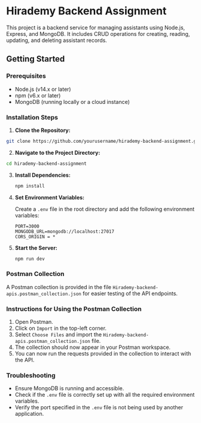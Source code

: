 # Hirademy Backend Assignment

This project is a backend service for managing assistants using Node.js, Express, and MongoDB. It includes CRUD operations for creating, reading, updating, and deleting assistant records.


## Getting Started

### Prerequisites

- Node.js (v14.x or later)
- npm (v6.x or later)
- MongoDB (running locally or a cloud instance)

### Installation Steps

1. **Clone the Repository:**

```bash
git clone https://github.com/yourusername/hirademy-backend-assignment.git
```

2. **Navigate to the Project Directory:**
```bash
cd hirademy-backend-assignment
```

3. **Install Dependencies:**

   ```bash
   npm install
   ```

4. **Set Environment Variables:**

   Create a `.env` file in the root directory and add the following environment variables:

   ```plaintext
   PORT=3000
   MONGODB_URL=mongodb://localhost:27017
   CORS_ORIGIN = *
   ```

5. **Start the Server:**

   ```bash
   npm run dev
   ```

### Postman Collection

A Postman collection is provided in the file `Hirademy-backend-apis.postman_collection.json` for easier testing of the API endpoints.

### Instructions for Using the Postman Collection

1. Open Postman.
2. Click on `Import` in the top-left corner.
3. Select `Choose Files` and import the `Hirademy-backend-apis.postman_collection.json` file.
4. The collection should now appear in your Postman workspace.
5. You can now run the requests provided in the collection to interact with the API.

### Troubleshooting

- Ensure MongoDB is running and accessible.
- Check if the `.env` file is correctly set up with all the required environment variables.
- Verify the port specified in the `.env` file is not being used by another application.
